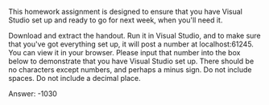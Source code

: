 This homework assignment is designed to ensure that you have Visual Studio set up and ready to go for next week, when you'll need it.

Download and extract the handout. Run it in Visual Studio, and to make sure that you've got everything set up, it will post a number at localhost:61245\. You can view it in your browser. Please input that number into the box below to demonstrate that you have Visual Studio set up. There should be no characters except numbers, and perhaps a minus sign. Do not include spaces. Do not include a decimal place.

Answer: -1030

